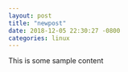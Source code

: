 ```yaml
---
layout: post
title: "newpost"
date: 2018-12-05 22:30:27 -0800
categories: linux
---
```


This is some sample content

